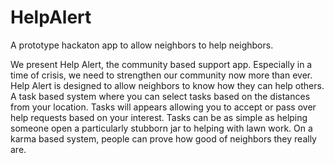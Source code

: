 # HelpAlert
A prototype hackaton app to allow neighbors to help neighbors.

We present Help Alert, the community based support app. Especially in a time of crisis, we need to strengthen our community now more than ever. Help Alert is designed to allow neighbors to know how they can help others. A task based system where you can select tasks based on the distances from your location. Tasks will appears allowing you to accept or pass over help requests based on your interest. Tasks can be as simple as helping someone open a particularly stubborn jar to helping with lawn work. On a karma based system, people can prove how good of neighbors they really are.


